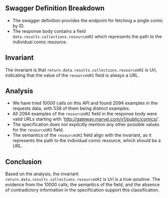 ## Swagger Definition Breakdown
- The swagger definition provides the endpoint for fetching a single comic by ID.
- The response body contains a field `data.results.collections.resourceURI` which represents the path to the individual comic resource.

## Invariant
The invariant is that `return.data.results.collections.resourceURI` is Url, indicating that the value of the `resourceURI` field is always a URL.

## Analysis
- We have tried 10000 calls on this API and found 2094 examples in the requests data, with 538 of them being distinct examples.
- All 2094 examples of the `resourceURI` field in the response body were valid URLs starting with 'http://gateway.marvel.com/v1/public/comics/'.
- The specification does not explicitly mention any other possible values for the `resourceURI` field.
- The semantics of the `resourceURI` field align with the invariant, as it represents the path to the individual comic resource, which should be a URL.

## Conclusion
Based on the analysis, the invariant `return.data.results.collections.resourceURI` is Url is a true-positive. The evidence from the 10000 calls, the semantics of the field, and the absence of contradictory information in the specification support this classification.
